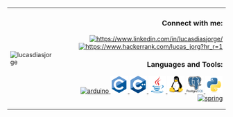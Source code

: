<div>
    <table>
        <tr>
        <td>
            <div>
<p align="left">
  <img align="center" src="https://github-readme-stats.vercel.app/api/top-langs?username=lucasdiasjorge&show_icons=true&locale=en&layout=compact&theme=tokyonight" alt="lucasdiasjorge" /></p>
            </div>
        </td>
        <td>
            <div>
<h3 align="right">Connect with me:</h3>
  <p align="right">
<a href="https://linkedin.com/in/https://www.linkedin.com/in/lucasdiasjorge/" target="blank"><img align="center" src="https://raw.githubusercontent.com/rahuldkjain/github-profile-readme-generator/master/src/images/icons/Social/linked-in-alt.svg" alt="https://www.linkedin.com/in/lucasdiasjorge/" height="30" width="40" /></a>
<a href="https://www.hackerrank.com/https://www.hackerrank.com/lucas_jorg?hr_r=1" target="blank"><img align="center" src="https://raw.githubusercontent.com/rahuldkjain/github-profile-readme-generator/master/src/images/icons/Social/hackerrank.svg" alt="https://www.hackerrank.com/lucas_jorg?hr_r=1" height="30" width="40" /></a>
  </p>

<h3 align="right">Languages and Tools:</h3>
  <p align="right"> 
    <a href="https://www.arduino.cc/" target="_blank" rel="noreferrer"> <img src="https://cdn.worldvectorlogo.com/logos/arduino-1.svg" alt="arduino" width="40" height="40"/> </a> 
    <a href="https://www.cprogramming.com/" target="_blank" rel="noreferrer"> <img src="https://raw.githubusercontent.com/devicons/devicon/master/icons/c/c-original.svg" alt="c" width="40" height="40"/> </a> 
    <a href="https://www.w3schools.com/cpp/" target="_blank" rel="noreferrer"> <img src="https://raw.githubusercontent.com/devicons/devicon/master/icons/cplusplus/cplusplus-original.svg" alt="cplusplus" width="40" height="40"/> </a>
    <a href="https://www.java.com" target="_blank" rel="noreferrer"> <img src="https://raw.githubusercontent.com/devicons/devicon/master/icons/java/java-original.svg" alt="java" width="40" height="40"/> </a> 
    <a href="https://www.linux.org/" target="_blank" rel="noreferrer"> <img src="https://raw.githubusercontent.com/devicons/devicon/master/icons/linux/linux-original.svg" alt="linux" width="40" height="40"/> </a>  
     <a href="https://www.postgresql.org" target="_blank" rel="noreferrer"> <img src="https://raw.githubusercontent.com/devicons/devicon/master/icons/postgresql/postgresql-original-wordmark.svg" alt="postgresql" width="40" height="40"/> </a> 
    <a href="https://www.python.org" target="_blank" rel="noreferrer"> <img src="https://raw.githubusercontent.com/devicons/devicon/master/icons/python/python-original.svg" alt="python" width="40" height="40"/> </a> 
    <a href="https://spring.io/" target="_blank" rel="noreferrer"> <img src="https://www.vectorlogo.zone/logos/springio/springio-icon.svg" alt="spring" width="40" height="40"/> </a>
  </p>
            </div>
        </td>       
        </tr>
    </table>
</div>
